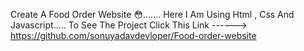 Create A Food Order Website 😳....... Here I Am Using Html , Css And Javascript..... To See The Project Click This Link ------>
https://github.com/sonuyadavdevloper/Food-order-website

